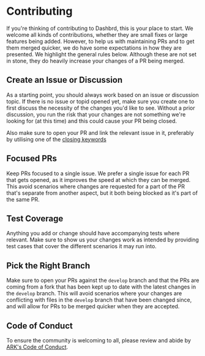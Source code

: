 # Contributing

If you're thinking of contributing to Dashbrd, this is your place to start. We welcome all kinds of contributions, whether they are small fixes or large features being added. However, to help us with maintaining PRs and to get them merged quicker, we do have some expectations in how they are presented. We highlight the general rules below. Although these are not set in stone, they do heavily increase your changes of a PR being merged.

## Create an Issue or Discussion

As a starting point, you should always work based on an issue or discussion topic. If there is no issue or topid opened yet, make sure you create one to first discuss the necessity of the changes you'd like to see. Without a prior discussion, you run the risk that your changes are not something we're looking for (at this time) and this could cause your PR being closed.

Also make sure to open your PR and link the relevant issue in it, preferably by utilising one of the [closing keywords](https://docs.github.com/en/issues/tracking-your-work-with-issues/linking-a-pull-request-to-an-issue)

## Focused PRs

Keep PRs focused to a single issue. We prefer a single issue for each PR that gets opened, as it improves the speed at which they can be merged. This avoid scenarios where changes are requested for a part of the PR that's separate from another aspect, but it both being blocked as it's part of the same PR.

## Test Coverage

Anything you add or change should have accompanying tests where relevant. Make sure to show us your changes work as intended by providing test cases that cover the different scenarios it may run into.

## Pick the Right Branch

Make sure to open your PRs against the `develop` branch and that the PRs are coming from a fork that has been kept up to date with the latest changes in the `develop` branch. This will avoid scenarios where your changes are conflicting with files in the `develop` branch that have been changed since, and will allow for PRs to be merged quicker when they are accepted.

## Code of Conduct

To ensure the community is welcoming to all, please review and abide by [ARK's Code of Conduct](https://ark.dev/docs/program-incentives/guidelines/code-of-conduct).
